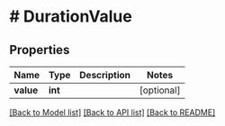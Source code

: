 # # DurationValue

## Properties

Name | Type | Description | Notes
------------ | ------------- | ------------- | -------------
**value** | **int** |  | [optional]

[[Back to Model list]](../../README.md#models) [[Back to API list]](../../README.md#endpoints) [[Back to README]](../../README.md)
